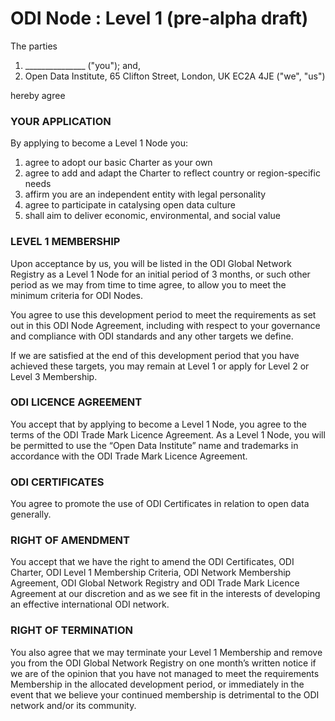 # ODI Node : Level 1 (pre-alpha draft)

The parties
1. _______________ ("you"); and,
1. Open Data Institute, 65 Clifton Street, London, UK EC2A 4JE ("we", "us")

hereby agree  

### YOUR APPLICATION
 
By applying to become a Level 1 Node you:
 
1. agree to adopt our basic Charter as your own
1. agree to add and adapt the Charter to reflect country or region-specific needs
1. affirm you are an independent entity with legal personality
1. agree to participate in catalysing open data culture
1. shall aim to deliver economic, environmental, and social value
  
### LEVEL 1 MEMBERSHIP
 
Upon acceptance by us, you will be listed in the ODI Global Network Registry as a Level 1 Node for an initial period of 3 months, or such other period as we may from time to time agree, to allow you to meet the minimum criteria for ODI Nodes. 
 
You agree to use this development period to meet the requirements as set out in this ODI Node Agreement, including with respect to your governance and compliance with ODI standards and any other targets we define.
 
If we are satisfied at the end of this development period that you have achieved these targets, you may remain at Level 1 or apply for Level 2 or Level 3 Membership.
 
### ODI LICENCE AGREEMENT
 
You accept that by applying to become a Level 1 Node, you agree to the terms of the ODI Trade Mark Licence Agreement. As a Level 1 Node, you will be permitted to use the “Open Data Institute” name and trademarks in accordance with the ODI Trade Mark Licence Agreement.
 
### ODI CERTIFICATES
 
You agree to promote the use of ODI Certificates in relation to open data generally.
 
### RIGHT OF AMENDMENT
 
You accept that we have the right to amend the ODI Certificates, ODI Charter, ODI Level 1 Membership Criteria, ODI Network Membership Agreement, ODI Global Network Registry and ODI Trade Mark Licence Agreement at our discretion and as we see fit in the interests of developing an effective international ODI network.
 
### RIGHT OF TERMINATION
 
You also agree that we may terminate your Level 1 Membership and remove you from the ODI Global Network Registry on one month’s written notice if we are of the opinion that you have not managed to meet the requirements Membership in the allocated development period, or immediately in the event that we believe your continued membership is detrimental to the ODI network and/or its community.
